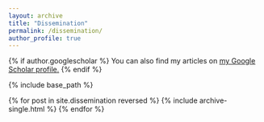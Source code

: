 ```yaml
---
layout: archive
title: "Dissemination"
permalink: /dissemination/
author_profile: true
---
```


{% if author.googlescholar %}
  You can also find my articles on <u><a href="{{author.googlescholar}}">my Google Scholar profile</a>.</u>
{% endif %}

{% include base_path %}

{% for post in site.dissemination reversed %}
  {% include archive-single.html %}
{% endfor %}